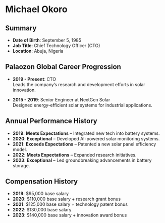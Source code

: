 # Michael Okoro

## Summary  
- **Date of Birth**: September 5, 1985  
- **Job Title**: Chief Technology Officer (CTO)  
- **Location**: Abuja, Nigeria  

## Palaozon Global Career Progression  
- **2019 - Present**: CTO  
  Leads the company’s research and development efforts in solar innovation.  

- **2015 - 2019**: Senior Engineer at NextGen Solar  
  Designed energy-efficient solar systems for industrial applications.  

## Annual Performance History  
- **2019**: **Meets Expectations** – Integrated new tech into battery systems.  
- **2020**: **Exceptional** – Developed AI-powered solar monitoring systems.  
- **2021**: **Exceeds Expectations** – Patented a new solar panel efficiency model.  
- **2022**: **Meets Expectations** – Expanded research initiatives.  
- **2023**: **Exceptional** – Led groundbreaking advancements in battery storage.  

## Compensation History  
- **2019**: $95,000 base salary  
- **2020**: $110,000 base salary + research grant bonus  
- **2021**: $125,000 base salary + technology patent bonus  
- **2022**: $130,000 base salary  
- **2023**: $140,000 base salary + innovation award bonus  
